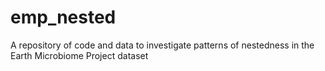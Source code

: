 # emp_nested
A repository of code and data to investigate patterns of nestedness in the Earth Microbiome Project dataset
